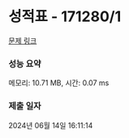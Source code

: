 # 성적표 - 171280/1 

[문제 링크](https://level.goorm.io/exam/171280/%EC%84%B1%EC%A0%81%ED%91%9C/quiz/1) 

### 성능 요약

메모리: 10.71 MB, 시간: 0.07 ms

### 제출 일자

2024년 06월 14일 16:11:14

